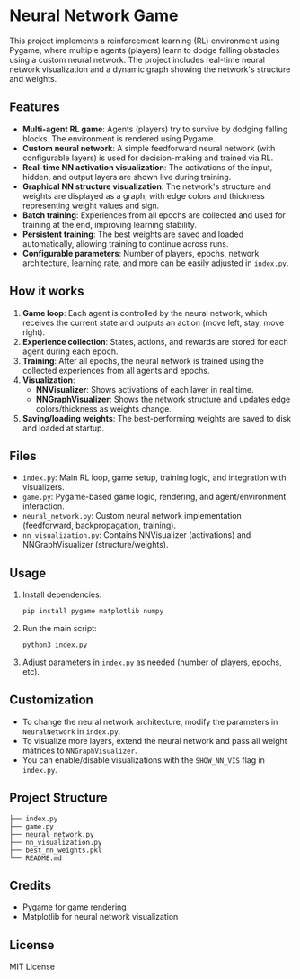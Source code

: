 # Neural Network Game

This project implements a reinforcement learning (RL) environment using Pygame, where multiple agents (players) learn to dodge falling obstacles using a custom neural network. The project includes real-time neural network visualization and a dynamic graph showing the network's structure and weights.

## Features

- **Multi-agent RL game**: Agents (players) try to survive by dodging falling blocks. The environment is rendered using Pygame.
- **Custom neural network**: A simple feedforward neural network (with configurable layers) is used for decision-making and trained via RL.
- **Real-time NN activation visualization**: The activations of the input, hidden, and output layers are shown live during training.
- **Graphical NN structure visualization**: The network's structure and weights are displayed as a graph, with edge colors and thickness representing weight values and sign.
- **Batch training**: Experiences from all epochs are collected and used for training at the end, improving learning stability.
- **Persistent training**: The best weights are saved and loaded automatically, allowing training to continue across runs.
- **Configurable parameters**: Number of players, epochs, network architecture, learning rate, and more can be easily adjusted in `index.py`.

## How it works

1. **Game loop**: Each agent is controlled by the neural network, which receives the current state and outputs an action (move left, stay, move right).
2. **Experience collection**: States, actions, and rewards are stored for each agent during each epoch.
3. **Training**: After all epochs, the neural network is trained using the collected experiences from all agents and epochs.
4. **Visualization**:
   - **NNVisualizer**: Shows activations of each layer in real time.
   - **NNGraphVisualizer**: Shows the network structure and updates edge colors/thickness as weights change.
5. **Saving/loading weights**: The best-performing weights are saved to disk and loaded at startup.

## Files

- `index.py`: Main RL loop, game setup, training logic, and integration with visualizers.
- `game.py`: Pygame-based game logic, rendering, and agent/environment interaction.
- `neural_network.py`: Custom neural network implementation (feedforward, backpropagation, training).
- `nn_visualization.py`: Contains NNVisualizer (activations) and NNGraphVisualizer (structure/weights).

## Usage

1. Install dependencies:
   ```bash
   pip install pygame matplotlib numpy
   ```
2. Run the main script:
   ```bash
   python3 index.py
   ```
3. Adjust parameters in `index.py` as needed (number of players, epochs, etc).

## Customization

- To change the neural network architecture, modify the parameters in `NeuralNetwork` in `index.py`.
- To visualize more layers, extend the neural network and pass all weight matrices to `NNGraphVisualizer`.
- You can enable/disable visualizations with the `SHOW_NN_VIS` flag in `index.py`.

## Project Structure

```
├── index.py
├── game.py
├── neural_network.py
├── nn_visualization.py
├── best_nn_weights.pkl
└── README.md
```

## Credits

- Pygame for game rendering
- Matplotlib for neural network visualization

## License

MIT License
